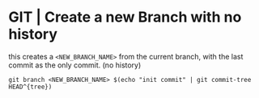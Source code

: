 # GIT \| Create a new Branch with no history

this creates a `<NEW_BRANCH_NAME>` from the current branch, with the last commit as the only commit. \(no history\)

```
git branch <NEW_BRANCH_NAME> $(echo "init commit" | git commit-tree HEAD^{tree})
```



